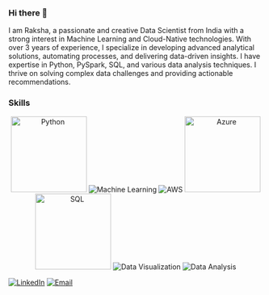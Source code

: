 ### Hi there 👋
I am Raksha, a passionate and creative Data Scientist from India with a strong interest in Machine Learning and Cloud-Native technologies. With over 3 years of experience, I specialize in developing advanced analytical solutions, automating processes, and delivering data-driven insights. I have expertise in Python, PySpark, SQL, and various data analysis techniques. I thrive on solving complex data challenges and providing actionable recommendations.

### Skills
<p align="center">
    <img src="https://lordicon.com/icons/wired/outline/1322-python-code-language.gif" alt="Python" style="width: 150px; height: 150px;"/>
    <img src="https://img.shields.io/badge/Machine%20Learning-FF6F00?style=for-the-badge&logoColor=white" alt="Machine Learning"/>
    <img src="https://img.shields.io/badge/AWS-232F3E?style=for-the-badge&logo=amazon-aws&logoColor=white" alt="AWS"/>
    <img src="https://www.dribbble.com/shots/10765125-Microsoft-Azure-Logo" alt="Azure" style="width: 150px; height: 150px;"/>
    <img src="https://cdnl.iconscout.com/lottie/premium/thumb/sql-file-document-9353048-7650402.gif" alt="SQL" style="width: 150px; height: 150px;"/>
    <img src="https://img.shields.io/badge/Data%20Visualization-4B8BBE?style=for-the-badge&logo=data-visualization&logoColor=white" alt="Data Visualization"/>
    <img src="https://img.shields.io/badge/Data%20Analysis-3776AB?style=for-the-badge&logo=data-analysis&logoColor=white" alt="Data Analysis"/>
</p>

[![LinkedIn](https://img.shields.io/badge/LinkedIn-Profile-blue)](https://www.linkedin.com/in/rakshajain)
[![Email](https://img.shields.io/badge/Email-rakshajain511%40gmail.com-red)](mailto:rakshajain511@gmail.com)

